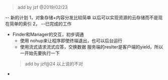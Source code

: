 > add by jzf @2019/02/23

-- 新的计划
1，对象存储+内容分发比较简单 以后可以实现资源的云存储而不是现在简单的索引
2，
--已完成的工作

* Finder和Manager的交互，初步调通
   *  使用 nohup来让程序即使终端退出，也可以后台运行
   *  使用流式请求流式应答，交换数据
        服务端的resIter是客户端的yield，所以一开始先要执行一下
    >add by jzf@24 以上说的不对
* 

